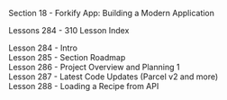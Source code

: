 Section  18 - Forkify App: Building a Modern Application

Lessons 284 - 310 Lesson Index

Lesson 284 - Intro   <br>
Lesson 285 - Section Roadmap   <br>
Lesson 286 - Project Overview and Planning 1   <br>
Lesson 287 - Latest Code Updates (Parcel v2 and more)   <br>
Lesson 288 - Loading a Recipe from API   <br>

